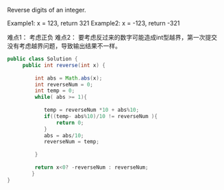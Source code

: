 Reverse digits of an integer.

Example1: x = 123, return 321
Example2: x = -123, return -321



难点1： 考虑正负
难点2： 要考虑反过来的数字可能造成int型越界，第一次提交没有考虑越界问题，导致输出结果不一样。

```java
public class Solution {
	 public int reverse(int x) {
	        
		 int abs = Math.abs(x);
		 int reverseNum = 0;
		 int temp = 0;
		 while( abs >= 1){
		     
			temp = reverseNum *10 + abs%10;
			if((temp- abs%10)/10 != reverseNum ){
				return 0;
			}
			abs = abs/10;
			reverseNum = temp;
			
		 }
		 
		 return x<0? -reverseNum : reverseNum;
	    }
}
```

